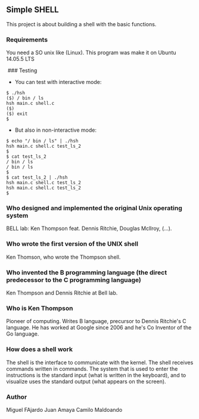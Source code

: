 ## Simple SHELL
This project is about building a shell with the basic functions.

### Requirements
You need a SO unix like (Linux). This program was make it on Ubuntu 14.05.5 LTS

 ### Testing
* You can test with interactive mode:
```
$ ./hsh
($) / bin / ls
hsh main.c shell.c
($)
($) exit
$
```
* But also in non-interactive mode:
```
$ echo "/ bin / ls" | ./hsh
hsh main.c shell.c test_ls_2
$
$ cat test_ls_2
/ bin / ls
/ bin / ls
$
$ cat test_ls_2 | ./hsh
hsh main.c shell.c test_ls_2
hsh main.c shell.c test_ls_2
$
```

### Who designed and implemented the original Unix operating system
BELL lab: Ken Thompson feat. Dennis Ritchie, Douglas Mcllroy, (...).

### Who wrote the first version of the UNIX shell
Ken Thomson, who wrote the Thompson shell.

### Who invented the B programming language (the direct predecessor to the C programming language)
Ken Thompson and Dennis Ritchie at Bell lab.

### Who is Ken Thompson
Pioneer of computing. Writes B language, precursor to Dennis Ritchie's C language.
He has worked at Google since 2006 and he's Co Inventor of the Go language.

### How does a shell work
The shell is the interface to communicate with the kernel.
The shell receives commands written in commands.
The system that is used to enter the instructions is the standard input (what is written in the keyboard),
and to visualize uses the standard output (what appears on the screen).


### Author

Miguel FAjardo
Juan Amaya
Camilo Maldoando
